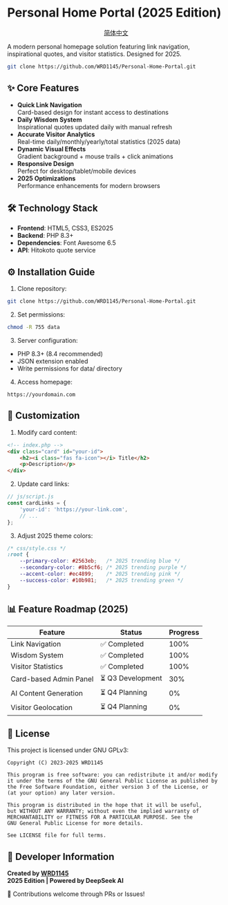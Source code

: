 # Personal Home Portal (2025 Edition)

<p align="center">
  <a href="https://github.com/WRD1145/Home/blob/main/docs/README-ZH-CN.md" target="_blank">简体中文</a>
</p>



A modern personal homepage solution featuring link navigation, inspirational quotes, and visitor statistics. Designed for 2025.

```bash
git clone https://github.com/WRD1145/Personal-Home-Portal.git
```

## ✨ Core Features

- **Quick Link Navigation**  
  Card-based design for instant access to destinations
- **Daily Wisdom System**  
  Inspirational quotes updated daily with manual refresh
- **Accurate Visitor Analytics**  
  Real-time daily/monthly/yearly/total statistics (2025 data)
- **Dynamic Visual Effects**  
  Gradient background + mouse trails + click animations
- **Responsive Design**  
  Perfect for desktop/tablet/mobile devices
- **2025 Optimizations**  
  Performance enhancements for modern browsers

## 🛠️ Technology Stack

- **Frontend**: HTML5, CSS3, ES2025
- **Backend**: PHP 8.3+
- **Dependencies**: Font Awesome 6.5
- **API**: Hitokoto quote service

## ⚙️ Installation Guide

1. Clone repository:
```bash
git clone https://github.com/WRD1145/Personal-Home-Portal.git
```

2. Set permissions:
```bash
chmod -R 755 data
```

3. Server configuration:
- PHP 8.3+ (8.4 recommended)
- JSON extension enabled
- Write permissions for data/ directory

4. Access homepage:
```
https://yourdomain.com
```

## 🎨 Customization

1. Modify card content:
```html
<!-- index.php -->
<div class="card" id="your-id">
    <h2><i class="fas fa-icon"></i> Title</h2>
    <p>Description</p>
</div>
```

2. Update card links:
```javascript
// js/script.js
const cardLinks = {
    'your-id': 'https://your-link.com',
    // ...
};
```

3. Adjust 2025 theme colors:
```css
/* css/style.css */
:root {
    --primary-color: #2563eb;   /* 2025 trending blue */
    --secondary-color: #8b5cf6; /* 2025 trending purple */
    --accent-color: #ec4899;    /* 2025 trending pink */
    --success-color: #10b981;   /* 2025 trending green */
}
```

## 📊 Feature Roadmap (2025)

| Feature | Status | Progress |
|---------|--------|----------|
| Link Navigation | ✅ Completed | 100% |
| Wisdom System | ✅ Completed | 100% |
| Visitor Statistics | ✅ Completed | 100% |
| Card-based Admin Panel | ⏳ Q3 Development | 30% |
| AI Content Generation | ⏳ Q4 Planning | 0% |
| Visitor Geolocation | ⏳ Q4 Planning | 0% |

## 📜 License

This project is licensed under GNU GPLv3:
```text
Copyright (C) 2023-2025 WRD1145

This program is free software: you can redistribute it and/or modify
it under the terms of the GNU General Public License as published by
the Free Software Foundation, either version 3 of the License, or
(at your option) any later version.

This program is distributed in the hope that it will be useful,
but WITHOUT ANY WARRANTY; without even the implied warranty of
MERCHANTABILITY or FITNESS FOR A PARTICULAR PURPOSE. See the
GNU General Public License for more details.

See LICENSE file for full terms.
```

## 👤 Developer Information

**Created by [WRD1145](https://github.com/WRD1145)**  
**2025 Edition | Powered by DeepSeek AI**

🚀 Contributions welcome through PRs or Issues!
```
